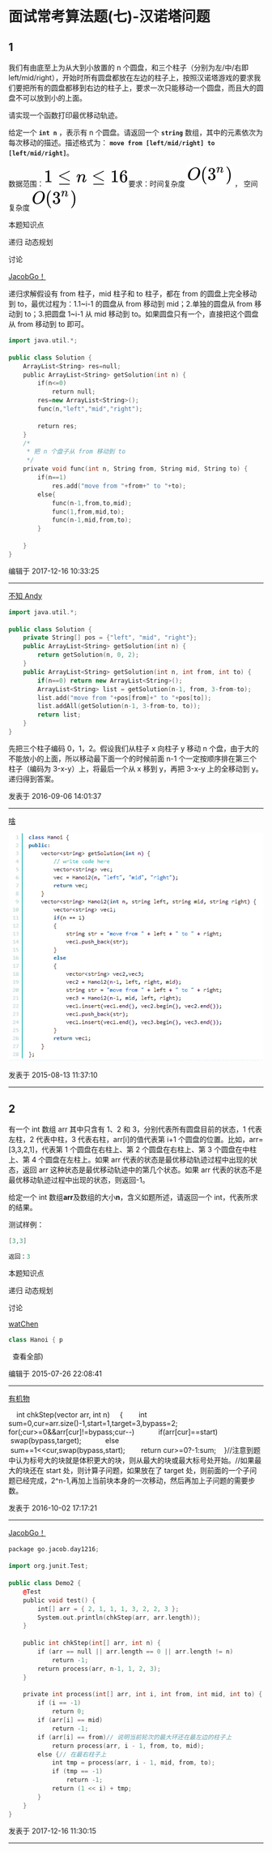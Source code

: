 # 面试常考算法题(七)-汉诺塔问题

## 1

我们有由底至上为从大到小放置的 n 个圆盘，和三个柱子（分别为左/中/右即 left/mid/right），开始时所有圆盘都放在左边的柱子上，按照汉诺塔游戏的要求我们要把所有的圆盘都移到右边的柱子上，要求一次只能移动一个圆盘，而且大的圆盘不可以放到小的上面。

请实现一个函数打印最优移动轨迹。

给定一个 **`int n`** ，表示有 n 个圆盘。请返回一个 **`string`** 数组，其中的元素依次为每次移动的描述。描述格式为： **`move from [left/mid/right] to [left/mid/right]`**。

数据范围：![](img/798d671a6e36dfc8ead42603d88e0c05.svg)要求：时间复杂度 ![](img/104e1f3590caed8bf2c02ea6088508c1.svg) ， 空间复杂度 ![](img/104e1f3590caed8bf2c02ea6088508c1.svg)

本题知识点

递归 动态规划

讨论

[JacobGo！](https://www.nowcoder.com/profile/6196880)

递归求解假设有 from 柱子，mid 柱子和 to 柱子，都在 from 的圆盘上完全移动到 to，最优过程为：1.1~i-1 的圆盘从 from 移动到 mid；2.单独的圆盘从 from 移动到 to；3.把圆盘 1~i-1 从 mid 移动到 to。如果圆盘只有一个，直接把这个圆盘从 from 移动到 to 即可。

```cpp
import java.util.*;

public class Solution {
    ArrayList<String> res=null;
    public ArrayList<String> getSolution(int n) {
        if(n<=0)
            return null;
        res=new ArrayList<String>();
        func(n,"left","mid","right");

        return res;
    }
    /*
     * 把 n 个盘子从 from 移动到 to
     */
    private void func(int n, String from, String mid, String to) {
        if(n==1)
            res.add("move from "+from+" to "+to);
        else{
            func(n-1,from,to,mid);
            func(1,from,mid,to);
            func(n-1,mid,from,to);
        }

    }
}

```

编辑于 2017-12-16 10:33:25

* * *

[不知 Andy](https://www.nowcoder.com/profile/310250)

```cpp
import java.util.*;

public class Solution {
    private String[] pos = {"left", "mid", "right"};
    public ArrayList<String> getSolution(int n) {      
        return getSolution(n, 0, 2);
    }
    public ArrayList<String> getSolution(int n, int from, int to) {       
        if(n==0) return new ArrayList<String>();
        ArrayList<String> list = getSolution(n-1, from, 3-from-to);
        list.add("move from "+pos[from]+" to "+pos[to]);
        list.addAll(getSolution(n-1, 3-from-to, to));
        return list;
    }
}

```

先把三个柱子编码 0，1，2。假设我们从柱子 x 向柱子 y 移动 n 个盘，由于大的不能放小的上面，所以移动最下面一个的时候前面 n-1 个一定按顺序排在第三个柱子（编码为 3-x-y）上，将最后一个从 x 移到 y，再把 3-x-y 上的全移动到 y。递归得到答案。

发表于 2016-09-06 14:01:37

* * *

[啥](https://www.nowcoder.com/profile/811262)

![](img/e1e16224cce1ba7b805a635d31387890.png)

发表于 2015-08-13 11:37:10

* * *

## 2

有一个 int 数组 arr 其中只含有 1、2 和 3，分别代表所有圆盘目前的状态，1 代表左柱，2 代表中柱，3 代表右柱，arr[i]的值代表第 i+1 个圆盘的位置。比如，arr=[3,3,2,1]，代表第 1 个圆盘在右柱上、第 2 个圆盘在右柱上、第 3 个圆盘在中柱上、第 4 个圆盘在左柱上。如果 arr 代表的状态是最优移动轨迹过程中出现的状态，返回 arr 这种状态是最优移动轨迹中的第几个状态。如果 arr 代表的状态不是最优移动轨迹过程中出现的状态，则返回-1。

给定一个 int 数组**arr**及数组的大小**n**，含义如题所述，请返回一个 int，代表所求的结果。

测试样例：

```cpp
[3,3]
```

```cpp
返回：3
```

本题知识点

递归 动态规划

讨论

[watChen](https://www.nowcoder.com/profile/600789)

```cpp
class Hanoi { p
```

  查看全部)

编辑于 2015-07-26 22:08:41

* * *

[有机物](https://www.nowcoder.com/profile/5818930)

    int chkStep(vector<int> arr, int n)     {        int sum=0,cur=arr.size()-1,start=1,target=3,bypass=2;        for(;cur>=0&&arr[cur]!=bypass;cur--)            if(arr[cur]==start)               swap(bypass,target);            else               sum+=1<<cur,swap(bypass,start);        return cur>=0?-1:sum;    }//注意到题中认为标号大的块就是体积更大的块，则从最大的块或最大标号处开始。//如果最大的块还在 start 处，则计算子问题，如果放在了 target 处，则前面的一个子问题已经完成，2^n-1,再加上当前块本身的一次移动，然后再加上子问题的需要步数。

发表于 2016-10-02 17:17:21

* * *

[JacobGo！](https://www.nowcoder.com/profile/6196880)

```cpp
package go.jacob.day1216;

import org.junit.Test;

public class Demo2 {
    @Test
    public void test() {
        int[] arr = { 2, 1, 1, 1, 3, 2, 2, 3 };
        System.out.println(chkStep(arr, arr.length));
    }

    public int chkStep(int[] arr, int n) {
        if (arr == null || arr.length == 0 || arr.length != n)
            return -1;
        return process(arr, n-1, 1, 2, 3);
    }

    private int process(int[] arr, int i, int from, int mid, int to) {
        if (i == -1)
            return 0;
        if (arr[i] == mid)
            return -1;
        if (arr[i] == from)// 说明当前轮次的最大环还在最左边的柱子上
            return process(arr, i - 1, from, to, mid);
        else {// 在最右柱子上
            int tmp = process(arr, i - 1, mid, from, to);
            if (tmp == -1)
                return -1;
            return (1 << i) + tmp;
        }
    }
}

```

发表于 2017-12-16 11:30:15

* * *